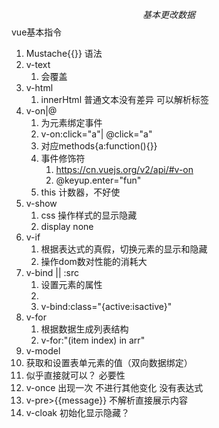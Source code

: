 $$基本更改数据$$
vue基本指令

1. Mustache{{}}  语法
2. v-text
   1. 会覆盖
3. v-html 
   1. innerHtml 普通文本没有差异 可以解析标签
4. v-on|@
   1. 为元素绑定事件 
   2. v-on:click="a"| @click="a"
   3. 对应methods{a:function(){}}
   4. 事件修饰符
      1. https://cn.vuejs.org/v2/api/#v-on
      2. @keyup.enter="fun"
   5. this  计数器，不好使
5. v-show
   1. css 操作样式的显示隐藏
   2. display none
6. v-if  
   1. 根据表达式的真假，切换元素的显示和隐藏
   2. 操作dom数对性能的消耗大
7. v-bind || :src
   1. 设置元素的属性
   2. <img v-bind:src="imgsrc"/>
   3. v-bind:class="{active:isactive}"
8. v-for
   1. 根据数据生成列表结构
   2. v-for:"(item index) in arr"
9.  v-model
   3. 获取和设置表单元素的值（双向数据绑定）
   4. 似乎直接就可以？ 必要性
10. v-once  出现一次  不进行其他变化 没有表达式
11. v-pre>{{message}}   不解析直接展示内容
12. v-cloak  初始化显示隐藏？ 
